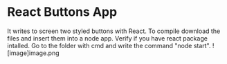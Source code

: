 # React Buttons App
It writes to screen two styled buttons with React.
To compile download the files and insert them into a node app.
Verify if you have react package intalled.
Go to the folder with cmd and write the command "node start".
![image]image.png

